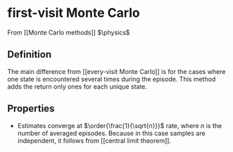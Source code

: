 # first-visit Monte Carlo
From [[Monte Carlo methods]]
$\physics$
## Definition
The main difference from [[every-visit Monte Carlo]] is for the cases where one state is encountered several times during the episode. This method adds the return only ones for each unique state.

## Properties
- Estimates converge at $\order{\frac{1}{\sqrt{n}}}$ rate, where $n$ is the number of averaged episodes. Because in this case samples are independent, it follows from [[central limit theorem]].
